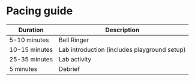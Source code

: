 # Pacing guide

Duration|Description
-|-
5-10 minutes|Bell Ringer
10-15 minutes|Lab introduction (includes playground setup)
25-35 minutes|Lab activity
5 minutes|Debrief

